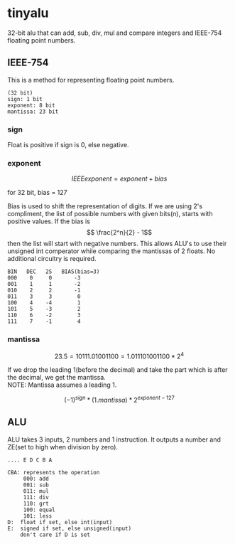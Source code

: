 # tinyalu

32-bit alu that can add, sub, div, mul and compare integers and IEEE-754 floating point numbers.

## IEEE-754

This is a method for representing floating point numbers.

```
(32 bit)
sign: 1 bit
exponent: 8 bit
mantissa: 23 bit
```

### sign
Float is positive if sign is 0, else negative.

### exponent

$$
IEEEexponent = exponent + bias
$$

for 32 bit, bias = 127

Bias is used to shift the representation of digits. If we are using 2's compliment, the list of possible numbers with given bits(n), starts with positive values. If the bias is $$ \frac{2^n}{2} - 1$$ then the list will start with negative numbers. This allows ALU's to use their unsigned int comperator while comparing the mantissas of 2 floats. No additional circuitry is required.

```
BIN   DEC   2S   BIAS(bias=3)
000    0     0       -3
001    1     1       -2
010    2     2       -1
011    3     3        0
100    4    -4        1
101    5    -3        2
110    6    -2        3
111    7    -1        4
```

### mantissa

$$
    23.5 = 10111.01001100
         = 1.011101001100 * 2^4
$$

If we drop the leading 1(before the decimal) and take the part which is after the decimal, we get the mantissa.<br>
NOTE: Mantissa assumes a leading 1.

$$
    (-1)^{sign}*(1.mantissa)*2^{exponent-127}
$$

## ALU
ALU takes 3 inputs, 2 numbers and 1 instruction. It outputs a number and ZE(set to high when division by zero).
```
.... E D C B A

CBA: represents the operation
     000: add
     001: sub
     011: mul
     111: div
     110: grt
     100: equal
     101: less
D:  float if set, else int(input)
E:  signed if set, else unsigned(input)
    don't care if D is set
```